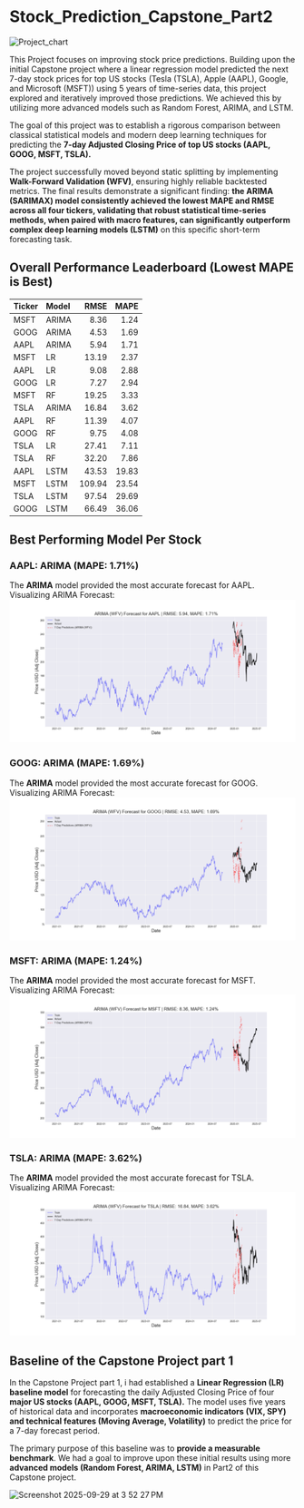 # Stock_Prediction_Capstone_Part2
<img width="1536" height="1024" alt="Project_chart" src="https://github.com/user-attachments/assets/e0079d78-92a1-431f-a197-95c824c5ba63" />

This Project focuses on improving stock price predictions. Building upon the initial Capstone project where a linear regression model predicted the next 7-day stock prices for top US stocks (Tesla (TSLA), Apple (AAPL), Google, and Microsoft (MSFT)) using 5 years of time-series data, this project explored and iteratively improved those predictions. We achieved this by utilizing more advanced models such as Random Forest, ARIMA, and LSTM.

The goal of this project was to establish a rigorous comparison between classical statistical models and modern deep learning techniques for predicting the **7-day Adjusted Closing Price of top US stocks (AAPL, GOOG, MSFT, TSLA).**

The project successfully moved beyond static splitting by implementing **Walk-Forward Validation (WFV)**, ensuring highly reliable backtested metrics. The final results demonstrate a significant finding: **the ARIMA (SARIMAX) model consistently achieved the lowest MAPE and RMSE across all four tickers, validating that robust statistical time-series methods, when paired with macro features, can significantly outperform complex deep learning models (LSTM)** on this specific short-term forecasting task.

## Overall Performance Leaderboard (Lowest MAPE is Best)
| Ticker   | Model   |   RMSE |   MAPE |
|:---------|:--------|-------:|-------:|
| MSFT     | ARIMA   |   8.36 |   1.24 |
| GOOG     | ARIMA   |   4.53 |   1.69 |
| AAPL     | ARIMA   |   5.94 |   1.71 |
| MSFT     | LR      |  13.19 |   2.37 |
| AAPL     | LR      |   9.08 |   2.88 |
| GOOG     | LR      |   7.27 |   2.94 |
| MSFT     | RF      |  19.25 |   3.33 |
| TSLA     | ARIMA   |  16.84 |   3.62 |
| AAPL     | RF      |  11.39 |   4.07 |
| GOOG     | RF      |   9.75 |   4.08 |
| TSLA     | LR      |  27.41 |   7.11 |
| TSLA     | RF      |  32.20 |   7.86 |
| AAPL     | LSTM    |  43.53 |  19.83 |
| MSFT     | LSTM    | 109.94 |  23.54 |
| TSLA     | LSTM    |  97.54 |  29.69 |
| GOOG     | LSTM    |  66.49 |  36.06 |


## Best Performing Model Per Stock

### AAPL: **ARIMA** (MAPE: 1.71%)
The **ARIMA** model provided the most accurate forecast for AAPL.
Visualizing ARIMA Forecast:
![AAPL Best Model Forecast](https://github.com/vishwajitkumar47613/Stock_Prediction_Capstone_Part2/blob/main/eda_plots/AAPL_arima%20(wfv)_forecast.png)

### GOOG: **ARIMA** (MAPE: 1.69%)
The **ARIMA** model provided the most accurate forecast for GOOG.
Visualizing ARIMA Forecast:
![GOOG Best Model Forecast](https://github.com/vishwajitkumar47613/Stock_Prediction_Capstone_Part2/blob/main/eda_plots/GOOG_arima%20(wfv)_forecast.png)

### MSFT: **ARIMA** (MAPE: 1.24%)
The **ARIMA** model provided the most accurate forecast for MSFT.
Visualizing ARIMA Forecast:
![MSFT Best Model Forecast](https://github.com/vishwajitkumar47613/Stock_Prediction_Capstone_Part2/blob/main/eda_plots/MSFT_arima%20(wfv)_forecast.png)

### TSLA: **ARIMA** (MAPE: 3.62%)
The **ARIMA** model provided the most accurate forecast for TSLA.
Visualizing ARIMA Forecast:
![TSLA Best Model Forecast](https://github.com/vishwajitkumar47613/Stock_Prediction_Capstone_Part2/blob/main/eda_plots/TSLA_arima%20(wfv)_forecast.png)
## Baseline of the Capstone Project part 1

In the Capstone Project part 1, i had established a **Linear Regression (LR) baseline model** for forecasting the daily Adjusted Closing Price of four **major US stocks (AAPL, GOOG, MSFT, TSLA).** The model uses five years of historical data and incorporates **macroeconomic indicators (VIX, SPY) and technical features (Moving Average, Volatility)** to predict the price for a 7-day forecast period.

The primary purpose of this baseline was to **provide a measurable benchmark**. We had a goal to improve upon these initial results using more **advanced models (Random Forest, ARIMA, LSTM)** in Part2 of this Capstone project.

<img width="1108" height="415" alt="Screenshot 2025-09-29 at 3 52 27 PM" src="https://github.com/user-attachments/assets/47fb2c9a-f771-4da6-903e-6ef71f1042e7" />
